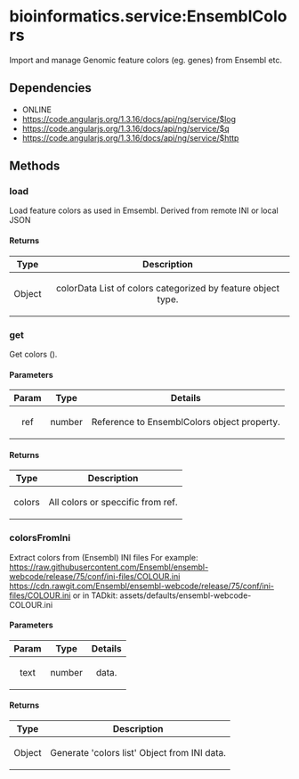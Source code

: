 



# bioinformatics.service:EnsemblColors











Import and manage Genomic feature colors (eg. genes) from Ensembl etc.







## Dependencies


* ONLINE
* https://code.angularjs.org/1.3.16/docs/api/ng/service/$log
* https://code.angularjs.org/1.3.16/docs/api/ng/service/$q
* https://code.angularjs.org/1.3.16/docs/api/ng/service/$http



  




## Methods
### load
Load feature colors as used in Emsembl.
Derived from remote INI or local JSON






#### Returns</h4>

| Type | Description |
| :--: | :--: |
| Object | <p>colorData List of colors categorized by feature object type.</p>  |




### get
Get colors ().


#### Parameters

| Param | Type | Details |
| :--: | :--: | :--: |
| ref | number | <p>Reference to EnsemblColors object property.</p>  |




#### Returns</h4>

| Type | Description |
| :--: | :--: |
| colors | <p>All colors or speccific from ref.</p>  |




### colorsFromIni
Extract colors from (Ensembl) INI files
For example:
https://raw.githubusercontent.com/Ensembl/ensembl-webcode/release/75/conf/ini-files/COLOUR.ini
https://cdn.rawgit.com/Ensembl/ensembl-webcode/release/75/conf/ini-files/COLOUR.ini
or in TADkit:
assets/defaults/ensembl-webcode-COLOUR.ini


#### Parameters

| Param | Type | Details |
| :--: | :--: | :--: |
| text | number | <p>data.</p>  |




#### Returns</h4>

| Type | Description |
| :--: | :--: |
| Object | <p>Generate &#39;colors list&#39; Object from INI data.</p>  |










